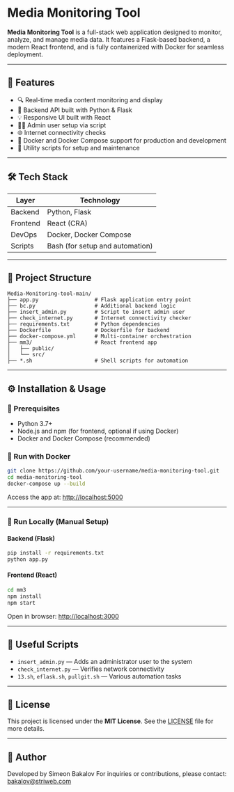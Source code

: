 # Media Monitoring Tool

**Media Monitoring Tool** is a full-stack web application designed to monitor, analyze, and manage media data. It features a Flask-based backend, a modern React frontend, and is fully containerized with Docker for seamless deployment.

---

## 🚀 Features

- 🔍 Real-time media content monitoring and display  
- 🧠 Backend API built with Python & Flask  
- 💡 Responsive UI built with React  
- 👨‍💼 Admin user setup via script  
- 🌐 Internet connectivity checks  
- 🐳 Docker and Docker Compose support for production and development  
- 🔧 Utility scripts for setup and maintenance

---

## 🛠️ Tech Stack

| Layer     | Technology       |
|-----------|------------------|
| Backend   | Python, Flask    |
| Frontend  | React (CRA)      |
| DevOps    | Docker, Docker Compose |
| Scripts   | Bash (for setup and automation) |

---

## 📁 Project Structure

```
Media-Monitoring-tool-main/
├── app.py                  # Flask application entry point
├── bc.py                   # Additional backend logic
├── insert_admin.py         # Script to insert admin user
├── check_internet.py       # Internet connectivity checker
├── requirements.txt        # Python dependencies
├── Dockerfile              # Dockerfile for backend
├── docker-compose.yml      # Multi-container orchestration
├── mm3/                    # React frontend app
│   ├── public/
│   └── src/
├── *.sh                    # Shell scripts for automation
```

---

## ⚙️ Installation & Usage

### 🔧 Prerequisites

- Python 3.7+
- Node.js and npm (for frontend, optional if using Docker)
- Docker and Docker Compose (recommended)

### 🐳 Run with Docker

```bash
git clone https://github.com/your-username/media-monitoring-tool.git
cd media-monitoring-tool
docker-compose up --build
```

Access the app at: [http://localhost:5000](http://localhost:5000)

---

### 🧪 Run Locally (Manual Setup)

#### Backend (Flask)

```bash
pip install -r requirements.txt
python app.py
```

#### Frontend (React)

```bash
cd mm3
npm install
npm start
```

Open in browser: [http://localhost:3000](http://localhost:3000)

---

## 🧰 Useful Scripts

- `insert_admin.py` — Adds an administrator user to the system  
- `check_internet.py` — Verifies network connectivity  
- `13.sh`, `eflask.sh`, `pullgit.sh` — Various automation tasks

---

## 📄 License

This project is licensed under the **MIT License**. See the [LICENSE](LICENSE) file for more details.

---

## 👤 Author

Developed by Simeon Bakalov 
For inquiries or contributions, please contact: bakalov@striweb.com
